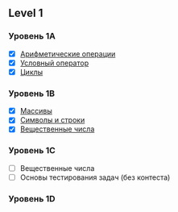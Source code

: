 ## Level 1
### Уровень 1A
- [X] [Арифметические операции](https://github.com/Xrenya/Algorithms/tree/master/Algoprog/Level_1/Arithmetics)
- [X] [Условный оператор](https://github.com/Xrenya/Algorithms/tree/master/Algoprog/Level_1/if-else)
- [X] [Циклы](https://github.com/Xrenya/Algorithms/tree/master/Algoprog/Level_1/Loops)
### Уровень 1B
- [x] [Массивы](https://github.com/Xrenya/Algorithms/tree/master/Algoprog/Level_1/Array)
- [x] [Символы и строки](https://github.com/Xrenya/Algorithms/tree/master/Algoprog/Level_1/Strings)
- [x] [Вещественные числа](https://github.com/Xrenya/Algorithms/tree/master/Algoprog/Level_1/Real)
### Уровень 1C
- [ ] Вещественные числа
- [ ] Основы тестирования задач (без контеста)
### Уровень 1D
